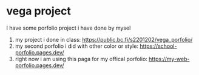 # vega project

I have some porfolio project i have done by mysel
1. my project i done in class: 
https://public.bc.fi/s2201202/vega_porfolio/
2. my second porfolio i did with other color or style: 
https://school-porfolio.pages.dev/
3. right now i am using this paga for my offical porfolio: 
https://my-web-porfolio.pages.dev/
